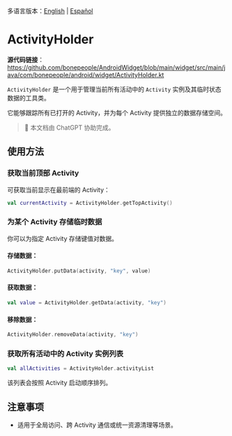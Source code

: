 多语言版本：[English](./README.md) | [Español](./README.es-ES.md)

# ActivityHolder

**源代码链接**：https://github.com/bonepeople/AndroidWidget/blob/main/widget/src/main/java/com/bonepeople/android/widget/ActivityHolder.kt

`ActivityHolder` 是一个用于管理当前所有活动中的 `Activity` 实例及其临时状态数据的工具类。

它能够跟踪所有已打开的 Activity，并为每个 Activity 提供独立的数据存储空间。

> 📄 本文档由 ChatGPT 协助完成。

## 使用方法

### 获取当前顶部 Activity

可获取当前显示在最前端的 Activity：

```kotlin
val currentActivity = ActivityHolder.getTopActivity()
```

### 为某个 Activity 存储临时数据

你可以为指定 Activity 存储键值对数据。

#### 存储数据：

```kotlin
ActivityHolder.putData(activity, "key", value)
```

#### 获取数据：

```kotlin
val value = ActivityHolder.getData(activity, "key")
```

#### 移除数据：

```kotlin
ActivityHolder.removeData(activity, "key")
```

### 获取所有活动中的 Activity 实例列表

```kotlin
val allActivities = ActivityHolder.activityList
```

该列表会按照 Activity 启动顺序排列。

## 注意事项

- 适用于全局访问、跨 Activity 通信或统一资源清理等场景。